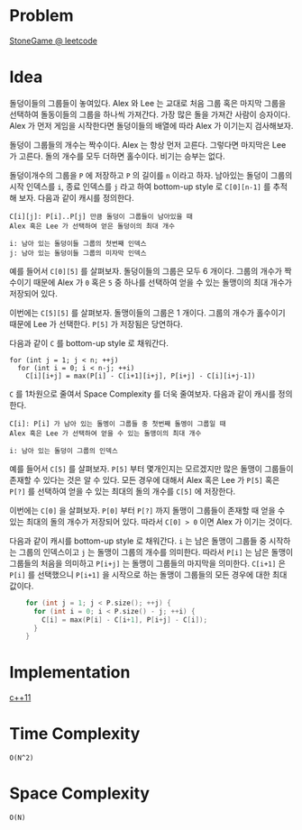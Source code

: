# Problem

[StoneGame @ leetcode](https://leetcode.com/problems/stone-game/description/)

# Idea

돌덩이들의 그룹들이 놓여있다. Alex 와 Lee 는 교대로 처음 그룹 혹은
마지막 그룹을 선택하여 돌동이들의 그룹을 하나씩 가져간다. 가장 많은
돌을 가져간 사람이 승자이다.  Alex 가 먼저 게임을 시작한다면
돌덩이들의 배열에 따라 Alex 가 이기는지 검사해보자.

돌덩이 그룹들의 개수는 짝수이다. Alex 는 항상 먼저 고른다.  그렇다면
마지막은 Lee 가 고른다. 돌의 개수를 모두 더하면 홀수이다. 비기는
승부는 없다.

돌덩이개수의 그룹을 `P` 에 저장하고 `P` 의 길이를 `n` 이라고 하자.
남아있는 돌덩이 그룹의 시작 인덱스를 `i`, 종료 인덱스를 `j` 라고 하여
bottom-up style 로 `C[0][n-1]` 를 추적해 보자. 다음과 같이 캐시를
정의한다.

```
C[i][j]: P[i]..P[j] 만큼 돌덩이 그룹들이 남아있을 때
Alex 혹은 Lee 가 선택하여 얻은 돌덩이의 최대 개수

i: 남아 있는 돌덩이들 그룹의 첫번째 인덱스
j: 남아 있는 돌덩이들 그룹의 미자막 인덱스
```

예를 들어서 `C[0][5]` 를 살펴보자. 돌덩이들의 그룹은 모두 6 개이다.
그룹의 개수가 짝수이기 때문에 Alex 가 `0` 혹은 `5` 중 하나를 선택하여
얻을 수 있는 돌맹이의 최대 개수가 저장되어 있다.

이번에는 `C[5][5]` 를 살펴보자. 돌맹이들의 그룹은 1 개이다.  그룹의
개수가 홀수이기 때문에 Lee 가 선택한다. `P[5]` 가 저장됨은 당연하다.

다음과 같이 `C` 를 bottom-up style 로 채워간다. 

```
for (int j = 1; j < n; ++j)
  for (int i = 0; i < n-j; ++i)
    C[i][i+j] = max(P[i] - C[i+1][i+j], P[i+j] - C[i][i+j-1])
```

`C` 를 1차원으로 줄여서 Space Complexity 를 더욱 줄여보자. 다음과 같이
캐시를 정의한다.

```
C[i]: P[i] 가 남아 있는 돌멩이 그룹들 중 첫번째 돌멩이 그룹일 때
Alex 혹은 Lee 가 선택하여 얻을 수 있는 돌맹이의 최대 개수

i: 남아 있는 돌덩이 그룹의 인덱스
```

예를 들어서 `C[5]` 를 살펴보자. `P[5]` 부터 몇개인지는 모르겠지만 많은
돌맹이 그룹들이 존재할 수 있다는 것은 알 수 있다. 모든 경우에 대해서
Alex 혹은 Lee 가 `P[5]` 혹은 `P[?]` 를 선택하여 얻을 수 있는
최대의 돌의 개수를 `C[5]` 에 저장한다.

이번에는 `C[0]` 을 살펴보자. `P[0]` 부터 `P[?]` 까지 돌맹이 그룹들이
존재할 때 얻을 수 있는 최대의 돌의 개수가 저장되어 있다. 따라서 `C[0] > 0`
이면 Alex 가 이기는 것이다.

다음과 같이 캐시를 bottom-up style 로 채워간다. `i` 는 남은 돌맹이
그룹들 중 시작하는 그룹의 인덱스이고 `j` 는 돌맹이 그룹의 개수를
의미한다. 따라서 `P[i]` 는 남은 돌맹이 그룹들의 처음을 의미하고
`P[i+j]` 는 돌맹이 그룹들의 마지막을 의미한다. `C[i+1]` 은 `P[i]` 를
선택했으니 `P[i+1]` 을 시작으로 하는 돌맹이 그룹들의 모든 경우에 대한
최대값이다.

```cpp
    for (int j = 1; j < P.size(); ++j) {
      for (int i = 0; i < P.size() - j; ++i) {
        C[i] = max(P[i] - C[i+1], P[i+j] - C[i]);
      }
    }
```

# Implementation

[c++11](a.cpp)

# Time Complexity

```
O(N^2)
```

# Space Complexity

```
O(N)
```
